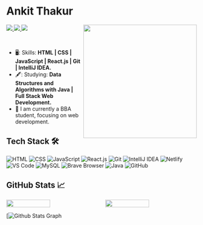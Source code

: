 
# Ankit Thakur
<div style="position: relative;">
    <img width="300px" src="https://media1.giphy.com/media/v1.Y2lkPTc5MGI3NjExdGNhdXNiaTI3YzduZWlnbGJzeXZtNTNyN2dsOWprdXA3d2hwbXJzMSZlcD12MV9pbnRlcm5hbF9naWZfYnlfaWQmY3Q9Zw/qPa9vUYCUrx6w/giphy.gif" style="position: relative; z-index: 1;" align="right" />
    
</div>



<p align="left">
  <a href="mailto:thakurankit13197@gmail.com">
    <img src="https://img.shields.io/badge/-thakurankit13197@gmail.com-6633cc?style=flat-square&logo=Gmail&logoColor=white&link=mailto:thakurankit13197@gmail.com" />
  </a>
  <a href="https://www.linkedin.com/in/ankit-thakur-6259b5226/">
    <img src="https://img.shields.io/badge/-Ankit%20Thakur-6633cc?style=flat-square&logo=Linkedin&logoColor=white&link=https://www.linkedin.com/in/ankit-thakur-6259b5226/" />
  </a>
<!--   <a>
    <img src="https://img.shields.io/badge/Ankit Thakur%231783-6633cc?style=flat-square&logo=Discord&logoColor=white" />
  </a> -->
  <a href="https://github.com/thakurankit012/?tab=follow">
    <img src="https://img.shields.io/github/followers/thakurankit012?label=Follow&style=social" />
  </a>
</p>

<br>

- 🖥️: Skills: <strong>HTML | CSS | JavaScript | React.js | Git | IntelliJ IDEA.</strong>
- 🖋️: Studying: <strong>Data Structures and Algorithms with Java | Full Stack Web Development.</strong>
- :briefcase: I am currently a BBA student, focusing on web development.


## Tech Stack 🛠️
![HTML](https://img.shields.io/badge/-HTML-E34F26?style=flat-square&logo=html5&logoColor=white) ![CSS](https://img.shields.io/badge/-CSS-1572B6?style=flat-square&logo=css3&logoColor=white) ![JavaScript](https://img.shields.io/badge/-JavaScript-F7DF1E?style=flat-square&logo=javascript&logoColor=black) ![React.js](https://img.shields.io/badge/-React.js-61DAFB?style=flat-square&logo=react&logoColor=black) ![Git](https://img.shields.io/badge/-Git-F05032?style=flat-square&logo=git&logoColor=white) ![IntelliJ IDEA](https://img.shields.io/badge/-IntelliJ%20IDEA-000000?style=flat-square&logo=intellij-idea&logoColor=white) ![Netlify](https://img.shields.io/badge/-Netlify-00C7B7?style=flat-square&logo=netlify&logoColor=white) ![VS Code](https://img.shields.io/badge/-VS%20Code-007ACC?style=flat-square&logo=visual-studio-code&logoColor=white) ![MySQL](https://img.shields.io/badge/-MySQL-4479A1?style=flat-square&logo=mysql&logoColor=white) ![Brave Browser](https://img.shields.io/badge/-Brave%20Browser-FB542B?style=flat-square&logo=brave&logoColor=white) ![Java](https://img.shields.io/badge/-Java-007396?style=flat-square&logo=java&logoColor=white) ![GitHub](https://img.shields.io/badge/-GitHub-181717?style=flat-square&logo=github&logoColor=white)


## GitHub Stats 📈

<div style="display:flex; justify-content: space-between;">
  <img src="https://github-readme-stats.vercel.app/api?username=thakurankit012&show_icons=true&theme=dark" width="48%" />
  <img src="https://github-readme-streak-stats.herokuapp.com/?user=thakurankit012&theme=dark" width="48%" />
</div>

[![ Github Stats Graph](https://github-profile-summary-cards.vercel.app/api/cards/profile-details?username=thakurankit012&theme=radical&hide_border=true)





